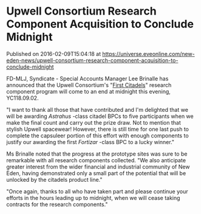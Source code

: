 # Upwell Consortium Research Component Acquisition to Conclude Midnight
Published on 2016-02-09T15:04:18 at https://universe.eveonline.com/new-eden-news/upwell-consortium-research-component-acquisition-to-conclude-midnight

FD-MLJ, Syndicate - Special Accounts Manager Lee Brinalle has announced that the Upwell Consortium's "[First Citadels](http://www.eveonline.com/first-citadels/)" research component program will come to an end at midnight this evening, YC118.09.02.

"I want to thank all those that have contributed and I'm delighted that we will be awarding _Astrahus_ -class citadel BPCs to five participants when we make the final count and carry out the prize draw. Not to mention that stylish Upwell spacewear! However, there is still time for one last push to complete the capsuleer portion of this effort with enough components to justify our awarding the first _Fortizar_ -class BPC to a lucky winner."

Ms Brinalle noted that the progress at the prototype sites was sure to be remarkable with all research components collected. "We also anticipate greater interest from the wider financial and industrial community of New Eden, having demonstrated only a small part of the potential that will be unlocked by the citadels product line."

"Once again, thanks to all who have taken part and please continue your efforts in the hours leading up to midnight, when we will cease taking contracts for the research components."

